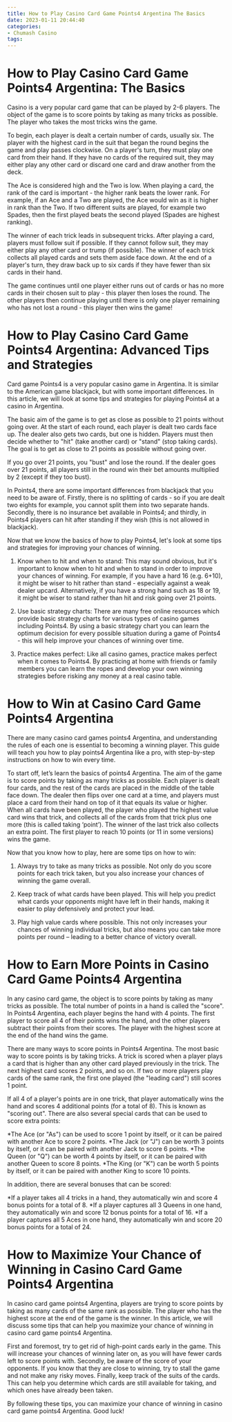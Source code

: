 ```yaml
---
title: How to Play Casino Card Game Points4 Argentina The Basics 
date: 2023-01-11 20:44:40
categories:
- Chumash Casino
tags:
---
```



#  How to Play Casino Card Game Points4 Argentina: The Basics 

Casino is a very popular card game that can be played by 2-6 players. The object of the game is to score points by taking as many tricks as possible. The player who takes the most tricks wins the game.

To begin, each player is dealt a certain number of cards, usually six. The player with the highest card in the suit that began the round begins the game and play passes clockwise. On a player's turn, they must play one card from their hand. If they have no cards of the required suit, they may either play any other card or discard one card and draw another from the deck.

The Ace is considered high and the Two is low. When playing a card, the rank of the card is important - the higher rank beats the lower rank. For example, if an Ace and a Two are played, the Ace would win as it is higher in rank than the Two. If two different suits are played, for example two Spades, then the first played beats the second played (Spades are highest ranking).

The winner of each trick leads in subsequent tricks. After playing a card, players must follow suit if possible. If they cannot follow suit, they may either play any other card or trump (if possible). The winner of each trick collects all played cards and sets them aside face down. At the end of a player's turn, they draw back up to six cards if they have fewer than six cards in their hand.

The game continues until one player either runs out of cards or has no more cards in their chosen suit to play - this player then loses the round. The other players then continue playing until there is only one player remaining who has not lost a round - this player then wins the game!

#  How to Play Casino Card Game Points4 Argentina: Advanced Tips and Strategies 

Card game Points4 is a very popular casino game in Argentina. It is similar to the American game blackjack, but with some important differences. In this article, we will look at some tips and strategies for playing Points4 at a casino in Argentina.

The basic aim of the game is to get as close as possible to 21 points without going over. At the start of each round, each player is dealt two cards face up. The dealer also gets two cards, but one is hidden. Players must then decide whether to "hit" (take another card) or "stand" (stop taking cards). The goal is to get as close to 21 points as possible without going over.

If you go over 21 points, you "bust" and lose the round. If the dealer goes over 21 points, all players still in the round win their bet amounts multiplied by 2 (except if they too bust).

In Points4, there are some important differences from blackjack that you need to be aware of. Firstly, there is no splitting of cards - so if you are dealt two eights for example, you cannot split them into two separate hands. Secondly, there is no insurance bet available in Points4; and thirdly, in Points4 players can hit after standing if they wish (this is not allowed in blackjack).

Now that we know the basics of how to play Points4, let's look at some tips and strategies for improving your chances of winning.

1) Know when to hit and when to stand: This may sound obvious, but it's important to know when to hit and when to stand in order to improve your chances of winning. For example, if you have a hard 16 (e.g. 6+10), it might be wiser to hit rather than stand - especially against a weak dealer upcard. Alternatively, if you have a strong hand such as 18 or 19, it might be wiser to stand rather than hit and risk going over 21 points.

2) Use basic strategy charts: There are many free online resources which provide basic strategy charts for various types of casino games including Points4. By using a basic strategy chart you can learn the optimum decision for every possible situation during a game of Points4 - this will help improve your chances of winning over time.

3) Practice makes perfect: Like all casino games, practice makes perfect when it comes to Points4. By practicing at home with friends or family members you can learn the ropes and develop your own winning strategies before risking any money at a real casino table.

#  How to Win at Casino Card Game Points4 Argentina 

There are many casino card games points4 Argentina, and understanding the rules of each one is essential to becoming a winning player. This guide will teach you how to play points4 Argentina like a pro, with step-by-step instructions on how to win every time.

To start off, let’s learn the basics of points4 Argentina. The aim of the game is to score points by taking as many tricks as possible. Each player is dealt four cards, and the rest of the cards are placed in the middle of the table face down. The dealer then flips over one card at a time, and players must place a card from their hand on top of it that equals its value or higher. When all cards have been played, the player who played the highest value card wins that trick, and collects all of the cards from that trick plus one more (this is called taking ‘point’). The winner of the last trick also collects an extra point. The first player to reach 10 points (or 11 in some versions) wins the game.

Now that you know how to play, here are some tips on how to win: 

1. Always try to take as many tricks as possible. Not only do you score points for each trick taken, but you also increase your chances of winning the game overall.

2. Keep track of what cards have been played. This will help you predict what cards your opponents might have left in their hands, making it easier to play defensively and protect your lead.

3. Play high value cards where possible. This not only increases your chances of winning individual tricks, but also means you can take more points per round – leading to a better chance of victory overall.

#  How to Earn More Points in Casino Card Game Points4 Argentina 
In any casino card game, the object is to score points by taking as many tricks as possible. The total number of points in a hand is called the "score". In Points4 Argentina, each player begins the hand with 4 points. The first player to score all 4 of their points wins the hand, and the other players subtract their points from their scores. The player with the highest score at the end of the hand wins the game.

There are many ways to score points in Points4 Argentina. The most basic way to score points is by taking tricks. A trick is scored when a player plays a card that is higher than any other card played previously in the trick. The next highest card scores 2 points, and so on. If two or more players play cards of the same rank, the first one played (the "leading card") still scores 1 point.

If all 4 of a player's points are in one trick, that player automatically wins the hand and scores 4 additional points (for a total of 8). This is known as "scoring out". There are also several special cards that can be used to score extra points:

  *The Ace (or "As") can be used to score 1 point by itself, or it can be paired with another Ace to score 2 points. 
*The Jack (or "J") can be worth 3 points by itself, or it can be paired with another Jack to score 6 points. 
*The Queen (or "Q") can be worth 4 points by itself, or it can be paired with another Queen to score 8 points. 
*The King (or "K") can be worth 5 points by itself, or it can be paired with another King to score 10 points. 

In addition, there are several bonuses that can be scored:

  *If a player takes all 4 tricks in a hand, they automatically win and score 4 bonus points for a total of 8. 
*If a player captures all 3 Queens in one hand, they automatically win and score 12 bonus points for a total of 16. 
*If a player captures all 5 Aces in one hand, they automatically win and score 20 bonus points for a total of 24.

#  How to Maximize Your Chance of Winning in Casino Card Game Points4 Argentina

In casino card game points4 Argentina, players are trying to score points by taking as many cards of the same rank as possible. The player who has the highest score at the end of the game is the winner. In this article, we will discuss some tips that can help you maximize your chance of winning in casino card game points4 Argentina.

First and foremost, try to get rid of high-point cards early in the game. This will increase your chances of winning later on, as you will have fewer cards left to score points with. Secondly, be aware of the score of your opponents. If you know that they are close to winning, try to stall the game and not make any risky moves. Finally, keep track of the suits of the cards. This can help you determine which cards are still available for taking, and which ones have already been taken.

By following these tips, you can maximize your chance of winning in casino card game points4 Argentina. Good luck!